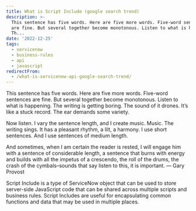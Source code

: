 ```yaml
---
title: What is Script Include (google search trend)
description: >-
  This sentence has five words. Here are five more words. Five-word sentences
  are fine. But several together become monotonous. Listen to what is happening.
  Th...
date: '2022-12-25'
tags:
  - servicenow
  - business-rules
  - api
  - javascript
redirectFrom:
  - /what-is-servicenow-api-google-search-trend/
---
```


This sentence has five words. Here are five more words. Five-word sentences are fine. But several together become monotonous. Listen to what is happening. The writing is getting boring. The sound of it drones. It’s like a stuck record. The ear demands some variety.

Now listen. I vary the sentence length, and I create music. Music. The writing sings. It has a pleasant rhythm, a lilt, a harmony. I use short sentences. And I use sentences of medium length.

And sometimes, when I am certain the reader is rested, I will engage him with a sentence of considerable length, a sentence that burns with energy and builds with all the impetus of a crescendo, the roll of the drums, the crash of the cymbals–sounds that say listen to this, it is important. — Gary Provost

<!--StartFragment-->

<!--StartFragment-->

Script Include is a type of ServiceNow object that can be used to store server-side JavaScript code that can be shared across multiple scripts and business rules. Script Includes are useful for encapsulating common functions and data that may be used in multiple places.

<!--EndFragment-->

<!--EndFragment-->